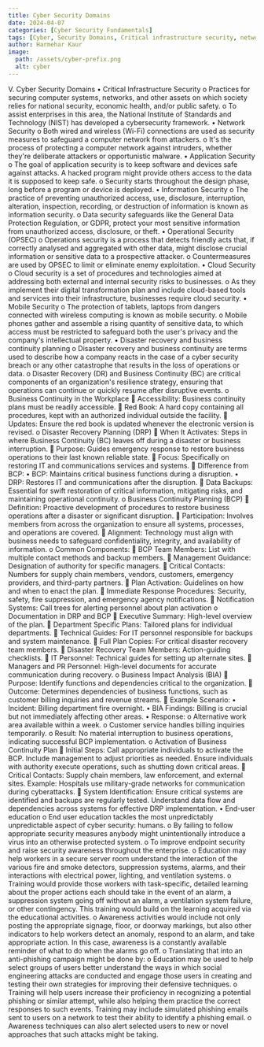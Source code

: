 ```yaml
---
title: Cyber Security Domains
date: 2024-04-07
categories: [Cyber Security Fundamentals]
tags: [Cyber, Security Domains, Critical infrastructure security, network security,appsec, opsec,BCDR]
author: Harmehar Kaur
image:
  path: /assets/cyber-prefix.png
  alt: cyber
---
```

V.	Cyber Security Domains
•	Critical Infrastructure Security
o	Practices for securing computer systems, networks, and other assets on which society relies for national security, economic health, and/or public safety.
o	To assist enterprises in this area, the National Institute of Standards and Technology (NIST) has developed a cybersecurity framework.
•	Network Security
o	Both wired and wireless (Wi-Fi) connections are used as security measures to safeguard a computer network from attackers.
o	It's the process of protecting a computer network against intruders, whether they're deliberate attackers or opportunistic malware.
•	 Application Security
o	The goal of application security is to keep software and devices safe against attacks. A hacked program might provide others access to the data it is supposed to keep safe.
o	Security starts throughout the design phase, long before a program or device is deployed.
•	Information Security
o	The practice of preventing unauthorized access, use, disclosure, interruption, alteration, inspection, recording, or destruction of information is known as information security.
o	Data security safeguards like the General Data Protection Regulation, or GDPR, protect your most sensitive information from unauthorized access, disclosure, or theft.
•	Operational Security (OPSEC)
o	Operations security is a process that detects friendly acts that, if correctly analysed and aggregated with other data, might disclose crucial information or sensitive data to a prospective attacker.
o	Countermeasures are used by OPSEC to limit or eliminate enemy exploitation.
•	Cloud Security
o	Cloud security is a set of procedures and technologies aimed at addressing both external and internal security risks to businesses.
o	As they implement their digital transformation plan and include cloud-based tools and services into their infrastructure, businesses require cloud security.
•	Mobile Security
o	The protection of tablets, laptops from dangers connected with wireless computing is known as mobile security. 
o	Mobile phones gather and assemble a rising quantity of sensitive data, to which access must be restricted to safeguard both the user's privacy and the company's intellectual property. 
•	Disaster recovery and business continuity planning 
o	Disaster recovery and business continuity are terms used to describe how a company reacts in the case of a cyber security breach or any other catastrophe that results in the loss of operations or data. 
o	Disaster Recovery (DR) and Business Continuity (BC) are critical components of an organization's resilience strategy, ensuring that operations can continue or quickly resume after disruptive events. 
o	Business Continuity in the Workplace
	Accessibility: Business continuity plans must be readily accessible.
	Red Book: A hard copy containing all procedures, kept with an authorized individual outside the facility.
	Updates: Ensure the red book is updated whenever the electronic version is revised.
o	Disaster Recovery Planning (DRP)
	When It Activates: Steps in where Business Continuity (BC) leaves off during a disaster or business interruption.
	Purpose: Guides emergency response to restore business operations to their last known reliable state.
	Focus: Specifically on restoring IT and communications services and systems.
	Difference from BCP:
•	BCP: Maintains critical business functions during a disruption.
•	DRP: Restores IT and communications after the disruption.
	Data Backups: Essential for swift restoration of critical information, mitigating risks, and maintaining operational continuity.
o	Business Continuity Planning (BCP)
	Definition: Proactive development of procedures to restore business operations after a disaster or significant disruption.
	Participation: Involves members from across the organization to ensure all systems, processes, and operations are covered.
	Alignment: Technology must align with business needs to safeguard confidentiality, integrity, and availability of information.
o	Common Components:
	BCP Team Members: List with multiple contact methods and backup members.
	Management Guidance: Designation of authority for specific managers.
	Critical Contacts: Numbers for supply chain members, vendors, customers, emergency providers, and third-party partners.
	Plan Activation: Guidelines on how and when to enact the plan.
	Immediate Response Procedures: Security, safety, fire suppression, and emergency agency notifications.
	Notification Systems: Call trees for alerting personnel about plan activation
o	Documentation in DRP and BCP
	Executive Summary: High-level overview of the plan.
	Department Specific Plans: Tailored plans for individual departments.
	Technical Guides: For IT personnel responsible for backups and system maintenance.
	Full Plan Copies: For critical disaster recovery team members.
	Disaster Recovery Team Members: Action-guiding checklists.
	IT Personnel: Technical guides for setting up alternate sites.
	Managers and PR Personnel: High-level documents for accurate communication during recovery.
o	Business Impact Analysis (BIA)
	Purpose: Identify functions and dependencies critical to the organization.
	Outcome: Determines dependencies of business functions, such as customer billing inquiries and revenue streams.
	Example Scenario:
•	Incident: Billing department fire overnight.
•	BIA Findings: Billing is crucial but not immediately affecting other areas.
•	Response:
o	Alternative work area available within a week.
o	Customer service handles billing inquiries temporarily.
o	Result: No material interruption to business operations, indicating successful BCP implementation.
o	Activation of Business Continuity Plan
	Initial Steps: Call appropriate individuals to activate the BCP. Include management to adjust priorities as needed. Ensure individuals with authority execute operations, such as shutting down critical areas.
	Critical Contacts: Supply chain members, law enforcement, and external sites. Example: Hospitals use military-grade networks for communication during cyberattacks.
	System Identification: Ensure critical systems are identified and backups are regularly tested. Understand data flow and dependencies across systems for effective DRP implementation.
•	End-user education
o	End user education tackles the most unpredictably unpredictable aspect of cyber security: humans. 
o	By failing to follow appropriate security measures anybody might unintentionally introduce a virus into an otherwise protected system. 
o	To improve endpoint security and raise security awareness throughout the enterprise.
o	Education may help workers in a secure server room understand the interaction of the various fire and smoke detectors, suppression systems, alarms, and their interactions with electrical power, lighting, and ventilation systems.
o	Training would provide those workers with task-specific, detailed learning about the proper actions each should take in the event of an alarm, a suppression system going off without an alarm, a ventilation system failure, or other contingency. This training would build on the learning acquired via the educational activities.
o	Awareness activities would include not only posting the appropriate signage, floor, or doorway markings, but also other indicators to help workers detect an anomaly, respond to an alarm, and take appropriate action. In this case, awareness is a constantly available reminder of what to do when the alarms go off.
o	Translating that into an anti-phishing campaign might be done by:
o	Education may be used to help select groups of users better understand the ways in which social engineering attacks are conducted and engage those users in creating and testing their own strategies for improving their defensive techniques.
o	Training will help users increase their proficiency in recognizing a potential phishing or similar attempt, while also helping them practice the correct responses to such events. Training may include simulated phishing emails sent to users on a network to test their ability to identify a phishing email.
o	Awareness techniques can also alert selected users to new or novel approaches that such attacks might be taking.
